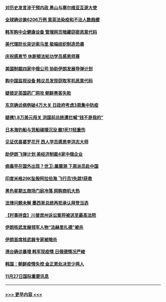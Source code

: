 #### [对历史发言涉干预内政 黑山与塞尔维亚互逐大使](../pages/prog202/a102997980.md?t=11291302) 
#### [全球确诊逾6206万例 意英法染疫和不治人数趋缓](../pages/prog202/a102997948.md?t=11291302) 
#### [韩军购中企健康设备 管理网页暗藏窃密恶意代码](../pages/prog202/a102997805.md?t=11291302) 
#### [美代理防长突访索马里 极端组织制造恐袭](../pages/prog202/a102997787.md?t=11291302) 
#### [庆祝感恩节 休斯顿法轮功学员感恩师尊](../pages/prog202/a102997771.md?t=11291302) 
#### [美国制裁四家中俄公司 协助伊朗发展导弹计划](../pages/prog202/a102997597.md?t=11291302) 
#### [购中国监视设备 韩议员发现窃取军机恶意代码](../pages/prog202/a102997494.md?t=11291302) 
#### [疑锁定英国药厂网攻 朝鲜黑客失败](../pages/prog202/a102997486.md?t=11291302) 
#### [东京确诊病例破4万大关 日政府考虑3周集中防疫](../pages/prog202/a102997481.md?t=11291302) 
#### [疑携1.8万美元闯关 洪国前总统遭拦喊“钱不是我的”](../pages/prog202/a102997382.md?t=11291302) 
#### [日本海钓船与货船碰撞沉没 酿1死11轻重伤](../pages/prog202/a102997295.md?t=11291302) 
#### [见证优昙婆罗花开 西人学员感恩李洪志大师](../pages/prog202/a102997339.md?t=11291302) 
#### [助伊朗飞弹计划 美经济制裁4家中俄企业](../pages/prog202/a102997281.md?t=11291302) 
#### [病毒早在国外出现？世卫:属臆测 下周派员赴中国](../pages/prog202/a102997224.md?t=11291302) 
#### [印度米格29K坠毁阿拉伯海 飞行员1失踪1获救](../pages/prog202/a102997209.md?t=11291302) 
#### [黑色星期五商场门庭冷落 网购商机大热](../pages/prog202/a102997036.md?t=11291302) 
#### [法律问题未解 墨西哥总统再拒承认拜登当选](../pages/prog202/a102997007.md?t=11291302) 
#### [【时事拼盘】川普宾州诉讼案将被送至最高法院](../pages/prog202/a102997075.md?t=11291302) 
#### [伊朗核武发展领军人物“法赫里扎德”被杀](../pages/prog202/a102997070.md?t=11291302) 
#### [伊朗首席核武器专家被暗杀](../pages/prog202/a102996965.md?t=11291302) 
#### [港台确诊暴增 韩军现疫情 日俄德情况严峻](../pages/prog202/a102996922.md?t=11291302) 
#### [韩国：朝鲜疫情失控 金正恩处决至少两人](../pages/prog202/a102996909.md?t=11291302) 
#### [11月27日国际重要讯息](../pages/prog202/a102996682.md?t=11291302) 

----
#### [ >>> 更早内容 <<< ](../indexes/prog202-earlier.md)
